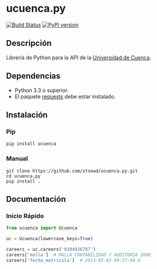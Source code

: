 # ucuenca.py
[![Build Status](https://travis-ci.org/stsewd/ucuenca.py.svg?branch=master)](https://travis-ci.org/stsewd/ucuenca.py)
[![PyPI version](https://badge.fury.io/py/ucuenca.svg)](https://badge.fury.io/py/ucuenca)

## Descripción
Librería de Python para la API de la [Universidad de Cuenca](http://www.ucuenca.edu.ec/).

## Dependencias
-   Python 3.3 o superior.
-   El paquete [requests](<http://docs.python-requests.org/en/master/user/install/>) debe estar instalado.

## Instalación
### Pip
```
pip install ucuenca

```

### Manual
```
git clone https://github.com/stsewd/ucuenca.py.git
cd ucuenca.py
pip install .

```

## Documentación

### Inicio Rápido
```python
from ucuenca import Ucuenca

uc = Ucuenca(lowercase_keys=True)

careers = uc.careers('0104926787')
careers['malla']  # MALLA CONTABILIDAD Y AUDITORIA 2008
careers['fecha_matricula']  # 2013-03-03 09:37:08.0

```

